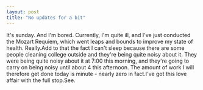 ```yaml
---
layout: post
title: "No updates for a bit"
---
```

It's sunday. And I'm bored. Currently, I'm quite ill, and I've just conducted
the Mozart Requiem, which went leaps and bounds to improve my state of health.
Really.Add to that the fact I can't sleep because there are some people
cleaning college outside and they're being quite noisy about it. They were
being quite noisy about it at 7:00 this morning, and they're going to carry on
being noisy until about 4 this afternoon. The amount of work I will therefore
get done today is minute - nearly zero in fact.I've got this love affair with
the full stop.See.

